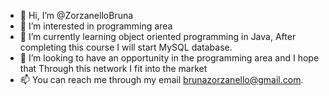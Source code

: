 - 👋 Hi, I’m @ZorzanelloBruna
- 👀 I’m interested in programming area
- 🌱 I’m currently learning object oriented programming in Java, 
After completing this course I will start MySQL database.
- 💞️ I’m looking to have an opportunity in the programming area and I hope that
Through this network I fit into the market
- 📫 You can reach me  through my email brunazorzanello@gmail.com.

<!---
ZorzanelloBruna/ZorzanelloBruna is a ✨ special ✨ repository because its `README.md` (this file) appears on your GitHub profile.
You can click the Preview link to take a look at your changes.
--->
